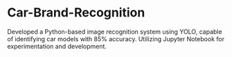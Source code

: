 # Car-Brand-Recognition
Developed a Python-based image recognition system using YOLO, capable of identifying car models with 85% accuracy.  Utilizing Jupyter Notebook for experimentation and development.
